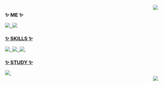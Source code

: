 
<img align="right" src="https://github-readme-stats.vercel.app/api/top-langs/?username=seungw0o&layout=compact">

<h3 align="left">✨ ME ✨</h3>
<div align="left">
 <a href="https://www.instagram.com/txd.w0_/" target="_blank"><img src="https://img.shields.io/badge/INSTAGRAM-E4405F?style=flat-square&logo=Instagram&logoColor=white">&nbsp
 <img src="https://img.shields.io/badge/wjdtmddn@dsm.hs.kr-EA4335?style=flat-square&logo=Gmail&logoColor=white">
</div>
  

<h3 align="left">✨ SKILLS ✨</h3>
<div align="left">
 <img src="https://img.shields.io/badge/HTML5-E34F26?style=flat-square&logo=HTML5&logoColor=black">&nbsp
 <img src="https://img.shields.io/badge/CSS3-1572B6?style=flat-square&logo=CSS3&logoColor=black">&nbsp
 <img src="https://img.shields.io/badge/JAVASCRIPT-F7DF1E?style=flat-square&logo=javascript&logoColor=black">&nbsp
</div>

<h3 align="left">✨ STUDY ✨</h3>
<div align="left">
 <img src="https://img.shields.io/badge/REACT-61DAFB?style=flat-square&logo=React&logoColor=white">&nbsp
</div>

<img align="right" src="http://mazassumnida.wtf/api/v2/generate_badge?boj=tmddn"/>
  
